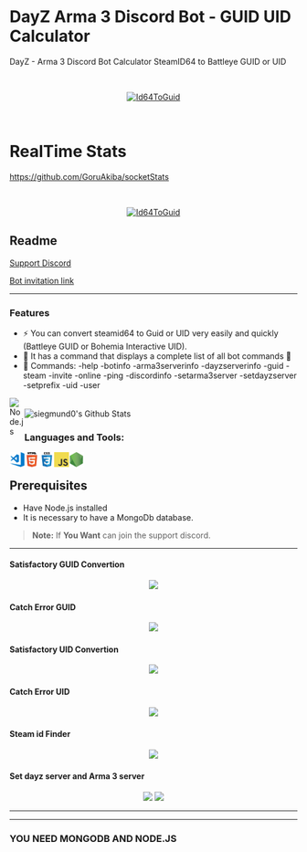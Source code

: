 # DayZ Arma 3 Discord Bot - GUID UID Calculator
DayZ - Arma 3 Discord Bot Calculator SteamID64 to Battleye GUID or UID


<br />
<p align="center">
    <a href="https://top.gg/bot/706139732073250860" >
        <img src="https://top.gg/api/widget/706139732073250860.svg" alt="Id64ToGuid" />
    </a>
</p>

<br />

# RealTime Stats
https://github.com/GoruAkiba/socketStats

<br />
<p align="center">
    <a href="http://id64toguid.tk/" >
        <img src="https://i.imgur.com/b4EiyTi.gif" alt="Id64ToGuid" />
    </a>
</p>

## Readme
[Support Discord](https://discord.gg/M3FvUq8)

[Bot invitation link](https://discord.com/api/oauth2/authorize?client_id=706139732073250860&permissions=537394240&scope=bot)

---

### Features
- ⚡ You can convert steamid64 to Guid or UID very easily and quickly (Battleye GUID or Bohemia Interactive UID).
- 🌱 It has a command that displays a complete list of all bot commands 🤣
- 🔭 Commands:
-help
-botinfo
-arma3serverinfo
-dayzserverinfo
-guid
-steam
-invite
-online
-ping
-discordinfo
-setarma3server
-setdayzserver
-setprefix
-uid
-user
<img align="left" alt="Node.js" width="26px" src="https://i.imgur.com/vplyOQE.png" />
<br />

<img align="center" alt="siegmund0's Github Stats" src="https://github-readme-stats.vercel.app/api?username=siegmund0&show_icons=true&hide_border=true" />

<br />

### Languages and Tools:
<img align="left" alt="Visual Studio Code" width="26px" src="https://raw.githubusercontent.com/github/explore/80688e429a7d4ef2fca1e82350fe8e3517d3494d/topics/visual-studio-code/visual-studio-code.png" />
<img align="left" alt="HTML5" width="26px" src="https://raw.githubusercontent.com/github/explore/80688e429a7d4ef2fca1e82350fe8e3517d3494d/topics/html/html.png" />
<img align="left" alt="CSS3" width="26px" src="https://raw.githubusercontent.com/github/explore/80688e429a7d4ef2fca1e82350fe8e3517d3494d/topics/css/css.png" />
<img align="left" alt="JavaScript" width="26px" src="https://raw.githubusercontent.com/github/explore/80688e429a7d4ef2fca1e82350fe8e3517d3494d/topics/javascript/javascript.png" />
<img align="left" alt="Node.js" width="26px" src="https://raw.githubusercontent.com/github/explore/80688e429a7d4ef2fca1e82350fe8e3517d3494d/topics/nodejs/nodejs.png" />

<br />

## Prerequisites
- Have Node.js installed
- It is necessary to have a MongoDb database.

> **Note:** If **You Want** can join the support discord.

---

#### Satisfactory GUID Convertion
<p align="center">
    <img src="https://i.imgur.com/PhqGzkP.png"/>
</p>

#### Catch Error GUID
<p align="center">
    <img src="https://i.imgur.com/tccq516.png"/>
</p>

#### Satisfactory UID Convertion
<p align="center">
    <img src="https://i.imgur.com/g12Q2Lt.png"/>
</p>

#### Catch Error UID
<p align="center">
    <img src="https://i.imgur.com/0oE7Wts.png"/>
</p>

#### Steam id Finder
<p align="center">
    <img src="https://i.imgur.com/wEVTOjS.png"/>
</p>

#### Set dayz server and Arma 3 server
<p align="center">
    <img src="https://i.imgur.com/g6Wp9Uv.png"/>
    <img src="https://i.imgur.com/tRz6Ghr.png"/>
</p>


---



---

### YOU NEED MONGODB AND NODE.JS
